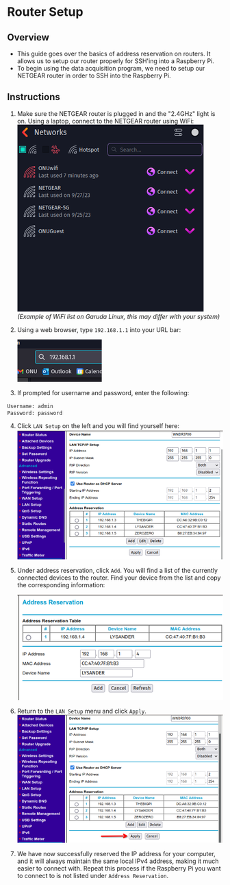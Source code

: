 # Router Setup
## Overview
- This guide goes over the basics of address reservation on routers. It allows us to setup our router properly for SSH'ing into a Raspberry Pi.
- To begin using the data acquisition program, we need to setup our NETGEAR router in order to SSH into the Raspberry Pi.

## Instructions
1. Make sure the NETGEAR router is plugged in and the "2.4GHz" light is on. Using a laptop, connect to the NETGEAR router using WiFi:
	![data_aq_wifi.png](../_static/images/data-aq/data_aq_wifi.png)
	*(Example of WiFi list on Garuda Linux, this may differ with your system)*

2. Using a web browser, type `192.168.1.1` into your URL bar:

	![data_aq_url_bar.png](../_static/images/data-aq/data_aq_url_bar.png)
	
3. If prompted for username and password, enter the following:
```
Username: admin
Password: password
```

4. Click `LAN Setup` on the left and you will find yourself here:
	![data_aq_lan_setup.png](../_static/images/data-aq/data_aq_lan_setup.png)
	
5. Under address reservation, click `Add`. You will find a list of the currently connected devices to the router. Find your device from the list and copy the corresponding information:

	![data_aq_address_reservation.png](../_static/images/data-aq/data_aq_address_reservation.png)
	
6. Return to the `LAN Setup` menu and click `Apply`. 
	![data_aq_lan_setup_apply.png](../_static/images/data-aq/data_aq_lan_setup_apply.png)
	
7. We have now successfully reserved the IP address for your computer, and it will always maintain the same local IPv4 address, making it much easier to connect with. Repeat this process if the Raspberry Pi you want to connect to is not listed under `Address Reservation`.